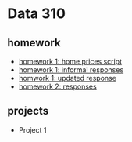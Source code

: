 # Data 310

## homework
- [homework 1: home prices script](https://github.com/aehilla/data310_spring2021/blob/main/homework1_homeprices.py)
- [homework 1: informal responses](https://github.com/aehilla/data310_spring2021/blob/main/homework1_responses.html)
- [homwork 1: updated response](https://github.com/aehilla/data310_spring2021/blob/main/homework1_refined.py)
- [homework 2: responses](https://github.com/aehilla/data310_spring2021/blob/main/feb5_homework.html)

## projects
 - Project 1 

